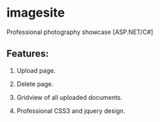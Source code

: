 imagesite
=========

Professional photography showcase [ASP.NET/C#]

Features:
---

1) Upload page.

2) Delete page. 

3) Gridview of all uploaded documents.

4) Professional CSS3 and jquery design. 
